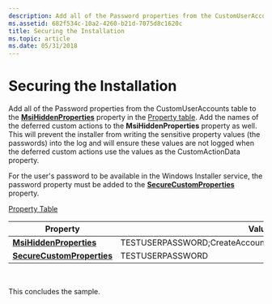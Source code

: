 ```yaml
---
description: Add all of the Password properties from the CustomUserAccounts table to the MsiHiddenProperties property in the Property table.
ms.assetid: 682f534c-10a2-4260-b21d-7075d8c1620c
title: Securing the Installation
ms.topic: article
ms.date: 05/31/2018
---
```


# Securing the Installation

Add all of the Password properties from the CustomUserAccounts table to the [**MsiHiddenProperties**](msihiddenproperties.md) property in the [Property table](property-table.md). Add the names of the deferred custom actions to the **MsiHiddenProperties** property as well. This will prevent the installer from writing the sensitive property values (the passwords) into the log and will ensure these values are not logged when the deferred custom actions use the values as the CustomActionData property.

For the user's password to be available in the Windows Installer service, the password property must be added to the [**SecureCustomProperties**](securecustomproperties.md) property.

[Property Table](property-table.md)



| Property                                                 | Value                                                        |
|----------------------------------------------------------|--------------------------------------------------------------|
| [**MsiHiddenProperties**](msihiddenproperties.md)       | TESTUSERPASSWORD;CreateAccount;RemoveAccount;RollbackAccount |
| [**SecureCustomProperties**](securecustomproperties.md) | TESTUSERPASSWORD                                             |



 

This concludes the sample.

 

 



